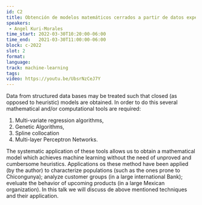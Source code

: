 ```yaml
---
id: C2
title: Obtención de modelos matemáticos cerrados a partir de datos experimentales 
speakers:
 - Angel Kuri-Morales
time_start: 2022-03-30T10:20:00-06:00
time_end:   2021-03-30T11:00:00-06:00
block: c-2022
slot: 2
format: 
language: 
track: machine-learning
tags:
video: https://youtu.be/UbsrNzCeJ7Y
---
```


Data from structured data bases may be treated such that closed (as opposed to heuristic) models are obtained. In order to do this several mathematical and/or computational tools are required:
1) Multi-variate regression algorithms, 
2) Genetic Algorithms, 
3) Spline collocation
4) Multi-layer Perceptron Networks.

The systematic application of these tools allows us to obtain a mathematical model which achieves machine learning without the need of unproved and cumbersome heuristics.
Applications os these method have been applied (by the author) to characterize populations (such as the ones prone to Chicongunya); analyze customer groups (in a large international Bank); eveluate the behavior of upcoming products (in a large Mexican organization).
In this talk we will discuss de above mentioned techniques and their application.

